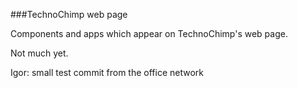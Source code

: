 ###TechnoChimp web page

Components and apps which appear on TechnoChimp's web page.

Not much yet.

 Igor: small test commit from the office network
